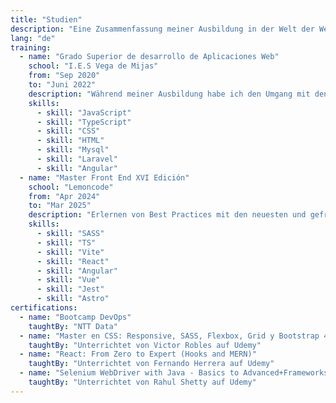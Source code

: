 ```yaml
---
title: "Studien"
description: "Eine Zusammenfassung meiner Ausbildung in der Welt der Webentwicklung"
lang: "de"
training:
  - name: "Grado Superior de desarrollo de Aplicaciones Web"
    school: "I.E.S Vega de Mijas"
    from: "Sep 2020"
    to: "Juni 2022"
    description: "Während meiner Ausbildung habe ich den Umgang mit den Frameworks Angular und Laravel gelernt. Datenbankverwaltung mit MySQL und vielem mehr"
    skills:
      - skill: "JavaScript"
      - skill: "TypeScript"
      - skill: "CSS"
      - skill: "HTML"
      - skill: "Mysql"
      - skill: "Laravel"
      - skill: "Angular"
  - name: "Master Front End XVI Edición"
    school: "Lemoncode"
    from: "Apr 2024"
    to: "Mar 2025"
    description: "Erlernen von Best Practices mit den neuesten und gefragtesten Technologien im Frontend"
    skills:
      - skill: "SASS"
      - skill: "TS"
      - skill: "Vite"
      - skill: "React"
      - skill: "Angular"
      - skill: "Vue"
      - skill: "Jest"
      - skill: "Astro"
certifications:
  - name: "Bootcamp DevOps"
    taughtBy: "NTT Data"
  - name: "Master en CSS: Responsive, SASS, Flexbox, Grid y Bootstrap 4"
    taughtBy: "Unterrichtet von Victor Robles auf Udemy"
  - name: "React: From Zero to Expert (Hooks and MERN)"
    taughtBy: "Unterrichtet von Fernando Herrera auf Udemy"
  - name: "Selenium WebDriver with Java - Basics to Advanced+Frameworks"
    taughtBy: "Unterrichtet von Rahul Shetty auf Udemy"
---
```

